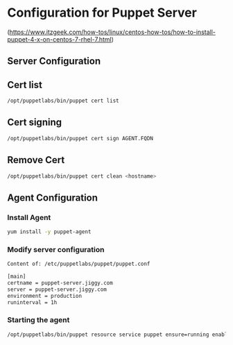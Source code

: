 # Configuration for Puppet Server
(https://www.itzgeek.com/how-tos/linux/centos-how-tos/how-to-install-puppet-4-x-on-centos-7-rhel-7.html)

## Server Configuration

## Cert list

```bash
/opt/puppetlabs/bin/puppet cert list
```

## Cert signing

```bash
/opt/puppetlabs/bin/puppet cert sign AGENT.FQDN
```

## Remove Cert

```bash
/opt/puppetlabs/bin/puppet cert clean <hostname>
```

## Agent Configuration

### Install Agent

```bash
yum install -y puppet-agent
```

### Modify server configuration

```bash
Content of: /etc/puppetlabs/puppet/puppet.conf

[main]
certname = puppet-server.jiggy.com
server = puppet-server.jiggy.com
environment = production
runinterval = 1h
```

### Starting the agent

```bash
/opt/puppetlabs/bin/puppet resource service puppet ensure=running enable=true
```